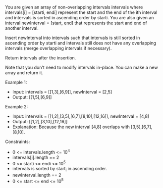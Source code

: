 You are given an array of non-overlapping intervals intervals where intervals[i] = [starti, endi] represent the start and the end of the ith interval and intervals is sorted in ascending order by starti. You are also given an interval newInterval = [start, end] that represents the start and end of another interval.

Insert newInterval into intervals such that intervals is still sorted in ascending order by starti and intervals still does not have any overlapping intervals (merge overlapping intervals if necessary).

Return intervals after the insertion.

Note that you don't need to modify intervals in-place. You can make a new array and return it.



Example 1:
- Input: intervals = [[1,3],[6,9]], newInterval = [2,5]
- Output: [[1,5],[6,9]]

Example 2:
- Input: intervals = [[1,2],[3,5],[6,7],[8,10],[12,16]], newInterval = [4,8]
- Output: [[1,2],[3,10],[12,16]]
- Explanation: Because the new interval [4,8] overlaps with [3,5],[6,7],[8,10].

Constraints:

- 0 <= intervals.length <= 10<sup>4</sup>
- intervals[i].length == 2
- 0 <= starti <= endi <= 10<sup>5</sup>
- intervals is sorted by start<sub>i</sub> in ascending order.
- newInterval.length == 2
- 0 <= start <= end <= 10<sup>5</sup>